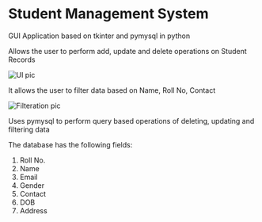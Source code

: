 # Student Management System
GUI Application based on tkinter and pymysql in python

Allows the user to perform add, update and delete operations on Student Records 

![UI pic](https://user-images.githubusercontent.com/85281998/125297031-80049f80-e344-11eb-8a3f-d2774578d37c.PNG)

It allows the user to filter data based on Name, Roll No, Contact

![Filteration pic](https://user-images.githubusercontent.com/85281998/125297029-7ed37280-e344-11eb-96da-6eda131c0088.PNG)

Uses pymysql to perform query based operations of deleting, updating and filtering data

The database has the following fields:
1. Roll No.
2. Name
3. Email
4. Gender
5. Contact
6. DOB
7. Address
